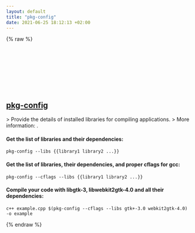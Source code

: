 ```yaml
---
layout: default
title: "pkg-config"
date: 2021-06-25 18:12:13 +02:00
---
```

{% raw %}
<h2 id="pkg-config">
  <a href="/en/linux/pkg-config.html">pkg-config</a> <a href="#pkg-config"><svg class="icon">
    <use href="/assets/images/unicode_sprite.svg#link" />
  </svg></a>
</h2>
> Provide the details of installed libraries for compiling applications.
> More information: <https://www.freedesktop.org/wiki/Software/pkg-config/>.

#### Get the list of libraries and their dependencies:
```shell
pkg-config --libs {{library1 library2 ...}}
```
#### Get the list of libraries, their dependencies, and proper cflags for gcc:
```shell
pkg-config --cflags --libs {{library1 library2 ...}}
```
#### Compile your code with libgtk-3, libwebkit2gtk-4.0 and all their dependencies:
```shell
c++ example.cpp $(pkg-config --cflags --libs gtk+-3.0 webkit2gtk-4.0) -o example
```
{% endraw %}
